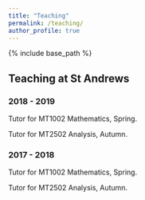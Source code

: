 ```yaml
---
title: "Teaching"
permalink: /teaching/
author_profile: true
---
```

{% include base_path %}



## Teaching at St Andrews

### 2018 - 2019
Tutor for MT1002 Mathematics, Spring.

Tutor for MT2502 Analysis, Autumn.


### 2017 - 2018
Tutor for MT1002 Mathematics, Spring.

Tutor for MT2502 Analysis, Autumn.


